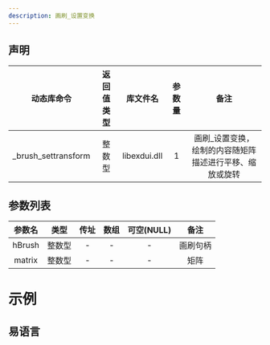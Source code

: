```yaml
---
description: 画刷_设置变换
---
```





## 声明

|     动态库命令      | 返回值类型 |   库文件名   | 参数量 |                          备注                           |
| :-----------------: | :--------: | :----------: | :----: | :-----------------------------------------------------: |
| _brush_settransform |   整数型   | libexdui.dll |   1    | 画刷_设置变换，绘制的内容随矩阵描述进行平移、缩放或旋转 |

## 参数列表

| 参数名 |  类型  | 传址 | 数组 | 可空(NULL) |   备注   |
| :----: | :----: | :--: | :--: | :--------: | :------: |
| hBrush | 整数型 |  -   |  -   |     -      | 画刷句柄 |
| matrix | 整数型 |  -   |  -   |     -      |   矩阵   |


# 示例

## 易语言

```basic

```
